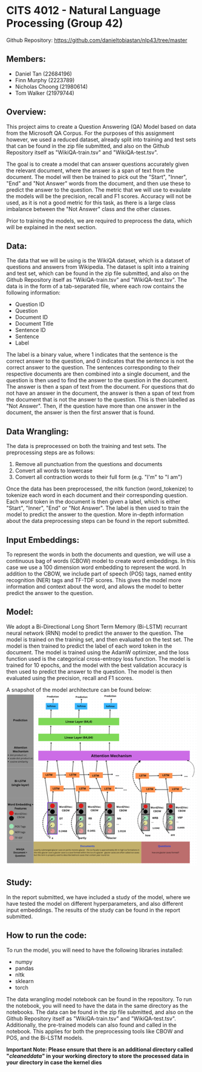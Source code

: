 # CITS 4012 - Natural Language Processing (Group 42)
Github Repository: https://github.com/danieltobiastan/nlp43/tree/master
## Members: 
- Daniel Tan (22684196)
- Finn Murphy (2223789)
- Nicholas Choong (21980614)
- Tom Walker (21979744)

## Overview:
This project aims to create a Question Answering (QA) Model based on data from the Microsoft QA Corpus. For the purposes of this assignment however, we used a reduced dataset, already split into training and test sets that can be found in the zip file submitted, and also on the Github Repository itself as "WikiQA-train.tsv" and "WikiQA-test.tsv".

The goal is to create a model that can answer questions accurately given the relevant document, where the answer is a span of text from the document. The model will then be trained to pick out the "Start", "Inner", "End" and "Not Answer" words from the document, and then use these to predict the answer to the question. The metric that we will use to evaulate the models will be the precision, recall and F1 scores. Accuracy will not be used, as it is not a good metric for this task, as there is a large class imbalance between the "Not Answer" class and the other classes.

Prior to training the models, we are required to preprocess the data, which will be explained in the next section.

## Data:
The data that we will be using is the WikiQA dataset, which is a dataset of questions and answers from Wikipedia. The dataset is split into a training and test set, which can be found in the zip file submitted, and also on the Github Repository itself as "WikiQA-train.tsv" and "WikiQA-test.tsv". The data is in the form of a tab-separated file, where each row contains the following information:
- Question ID
- Question
- Document ID
- Document Title
- Sentence ID
- Sentence
- Label

The label is a binary value, where 1 indicates that the sentence is the correct answer to the question, and 0 indicates that the sentence is not the correct answer to the question. The sentences corresponding to their respective documents are then combined into a single document, and the question is then used to find the answer to the question in the document. The answer is then a span of text from the document. For questions that do not have an answer in the document, the answer is then a span of text from the document that is not the answer to the question. This is then labelled as "Not Answer". Then, if the question have more than one answer in the document, the answer is then the first answer that is found. 

## Data Wrangling:
The data is preprocessed on both the training and test sets. The preprocessing steps are as follows:
1. Remove all punctuation from the questions and documents
2. Convert all words to lowercase
3. Convert all contraction words to their full form (e.g. "I'm" to "I am")

Once the data has been preprocessed, the nltk function (word_tokenize) to tokenize each word in each document and their corresponding question. Each word token in the document is then given a label, which is either "Start", "Inner", "End" or "Not Answer". The label is then used to train the model to predict the answer to the question. 
More in-depth information about the data preprocessing steps can be found in the report submitted.

## Input Embeddings:
To represent the words in both the documents and question, we will use a continuous bag of words (CBOW) model to create word embeddings. In this case we use a 100 dimension word embedding to represent the word. In addition to the CBOW, we include part of speech (POS) tags, named entity recognition (NER) tags and TF-TDF scores. This gives the model more information and context about the word, and allows the model to better predict the answer to the question.

## Model:
We adopt a Bi-Directional Long Short Term Memory (Bi-LSTM) recurrant neural network (RNN) model to predict the answer to the question. The model is trained on the training set, and then evaluated on the test set. The model is then trained to predict the label of each word token in the document. The model is trained using the AdamW optimizer, and the loss function used is the categorical cross-entropy loss function. The model is trained for 10 epochs, and the model with the best validation accuracy is then used to predict the answer to the question. The model is then evaluated using the precision, recall and F1 scores.

A snapshot of the model architecture can be found below:
![image](model.png)

## Study:
In the report submitted, we have included a study of the model, where we have tested the model on different hyperparameters, and also different input embeddings. The results of the study can be found in the report submitted.

## How to run the code:
To run the model, you will need to have the following libraries installed:
- numpy
- pandas
- nltk
- sklearn
- torch

The data wrangling model notebook can be found in the repository. To run the notebook, you will need to have the data in the same directory as the notebooks. The data can be found in the zip file submitted, and also on the Github Repository itself as "WikiQA-train.tsv" and "WikiQA-test.tsv". Additionally, the pre-trained models can also found and called in the notebook. This applies for both the preprocessing tools like CBOW and POS, and the  Bi-LSTM models. 

**Important Note: Please ensure that there is an additional directory called "<i>cleaneddata</i>" in your working directory to store the processed data in your directory in case the kernel dies**

